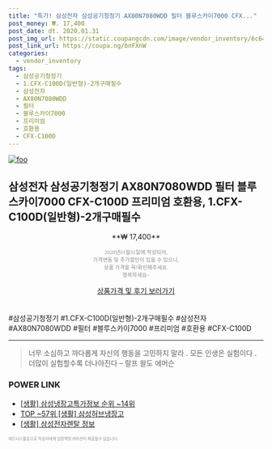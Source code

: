 ```yaml
--- 
title: "특가! 삼성전자 삼성공기청정기 AX80N7080WDD 필터 블루스카이7000 CFX..." 
post_money: ₩. 17,400 
post_date: dt. 2020.01.31 
post_img_url: https://static.coupangcdn.com/image/vendor_inventory/6c64/fb53e4e17eea0718a48de1e2227c416406ddbc6f5d18f7a69c9d31d74d2d.jpg 
post_link_url: https://coupa.ng/bnFXnW 
categories: 
  - vendor_inventory 
tags: 
  - 삼성공기청정기 
  - 1.CFX-C100D(일반형)-2개구매필수 
  - 삼성전자 
  - AX80N7080WDD 
  - 필터 
  - 블루스카이7000 
  - 프리미엄 
  - 호환용 
  - CFX-C100D 
--- 
```

[![foo](https://static.coupangcdn.com/image/vendor_inventory/6c64/fb53e4e17eea0718a48de1e2227c416406ddbc6f5d18f7a69c9d31d74d2d.jpg)](https://coupa.ng/bnFXnW) 

## 삼성전자 삼성공기청정기 AX80N7080WDD 필터 블루스카이7000 CFX-C100D 프리미엄 호환용, 1.CFX-C100D(일반형)-2개구매필수 
<p style="text-align: center;">**₩ 17,400**</p> 
<p style="text-align: center;"><span style="color: #898c8f; font-family: Georgia,Times,serif; font-size: 0.75em;">2020년01월31일에 작성되어, <br>가격변동 및 추가할인이 있을 수 있으니,<br> 상품 가격을 꼭!확인해주세요.<br>행복하세요~</span> 
</p>	 
<div markdown="0" style="text-align: center;"><a href="https://coupa.ng/bnFXnW" class="btn btn--success">상품가격 및 후기 보러가기</a></div> 
<br><br> 
  #삼성공기청정기 #1.CFX-C100D(일반형)-2개구매필수 #삼성전자 #AX80N7080WDD #필터 #블루스카이7000 #프리미엄 #호환용 #CFX-C100D 
<hr> 

> 너무 소심하고 까다롭게 자신의 행동을 고민하지 말라 . 모든 인생은 실험이다 . 더많이 실험할수록 더나아진다  – 랄프 왈도 에머슨 


### POWER LINK

* <a href="https://blog.naver.com/fasyy4321/221773105435" target="_blank"> [생활] 삼성냉장고특가정보 순위 ~14위</a>
* <a href="https://blog.naver.com/fasyy4321/221782567783" target="_blank"> TOP ~57위 [생활] 삼성허브냉장고</a>
* <a href="https://blog.naver.com/fasyy4321/221762898103" target="_blank"> [생활] 삼성전자렌탈 정보 </a>

<span style="color: #898c8f; font-family: Georgia,Times,serif; font-size: 0.55em;">파트너스활동으로 작성자에게 일정액의 커미션이 제공될수 있습니다.</span> 
